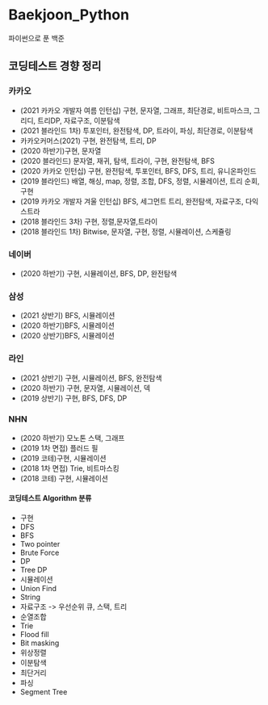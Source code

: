 # Baekjoon_Python
파이썬으로 푼 백준

## 코딩테스트 경향 정리
### 카카오
- (2021 카카오 개발자 여름 인턴십) 구현, 문자열, 그래프, 최단경로, 비트마스크, 그리디, 트리DP, 자료구조, 이분탐색
- (2021 블라인드 1차) 투포인터, 완전탐색, DP, 트라이, 파싱, 최단경로, 이분탐색
- 카카오커머스(2021) 구현, 완전탐색, 트리, DP
- (2020 하반기)구현, 문자열
- (2020 블라인드) 문자열, 재귀, 탐색, 트라이, 구현, 완전탐색, BFS
- (2020 카카오 인턴십) 구현, 완전탐색, 투포인터, BFS, DFS, 트리, 유니온파인드
- (2019 블라인드) 배열, 해싱, map, 정렬, 조합, DFS, 정렬, 시뮬레이션, 트리 순회, 구현
- (2019 카카오 개발자 겨울 인턴십) BFS, 세그먼트 트리, 완전탐색, 자료구조, 다익스트라
- (2018 블라인드 3차) 구현, 정렬,문자열,트라이
- (2018 블라인드 1차) Bitwise, 문자열, 구현, 정렬, 시뮬레이션, 스케쥴링

### 네이버
- (2020 하반기) 구현, 시뮬레이션, BFS, DP, 완전탐색

### 삼성
- (2021 상반기) BFS, 시뮬레이션
- (2020 하반기)BFS, 시뮬레이션
- (2020 상반기)BFS, 시뮬레이션

### 라인
- (2021 상반기) 구현, 시뮬레이션, BFS, 완전탐색
- (2020 하반기) 구현, 문자열, 시뮬레이션, 덱
- (2019 상반기) 구현, BFS, DFS, DP

### NHN
- (2020 하반기) 모노톤 스택, 그래프
- (2019 1차 면접) 플러드 필
- (2019 코테)구현, 시뮬레이션
- (2018 1차 면접) Trie, 비트마스킹
- (2018 코테) 구현, 시뮬레이션

#### 코딩테스트 Algorithm 분류
 - 구현
 - DFS
 - BFS
 - Two pointer
 - Brute Force
 - DP
 - Tree DP
 - 시뮬레이션
 - Union Find
 - String
 - 자료구조 -> 우선순위 큐, 스택, 트리
 - 순열조합
 - Trie
 - Flood fill
 - Bit masking
 - 위상정렬
 - 이분탐색
 - 최단거리
 - 파싱
 - Segment Tree
